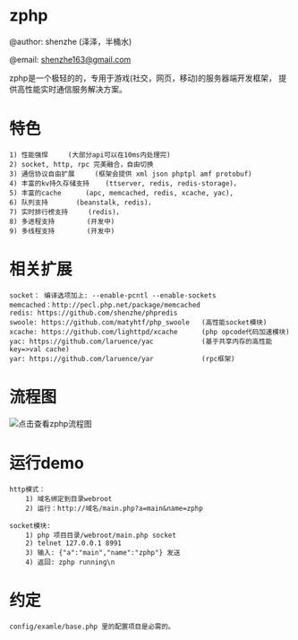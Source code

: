 zphp
===================================================

@author: shenzhe (泽泽，半桶水)

@email: shenzhe163@gmail.com

zphp是一个极轻的的，专用于游戏(社交，网页，移动)的服务器端开发框架， 提供高性能实时通信服务解决方案。

特色
======================

    1) 性能强悍     (大部分api可以在10ms内处理完)
    2) socket, http, rpc 完美融合，自由切换
    3) 通信协议自由扩展     (框架会提供 xml json phptpl amf protobuf)
    4) 丰富的kv持久存储支持    (ttserver, redis, redis-storage)，
    5) 丰富的cache      (apc, memcached, redis, xcache, yac),
    6) 队列支持       (beanstalk, redis)，
    7) 实时排行榜支持     (redis)，
    8) 多进程支持        (开发中)
    9) 多线程支持        (开发中)

相关扩展
=======
    socket： 编译选项加上: --enable-pcntl --enable-sockets
    memcached：http://pecl.php.net/package/memcached
    redis: https://github.com/shenzhe/phpredis
    swoole: https://github.com/matyhtf/php_swoole   (高性能socket模块)
    xcache: https://github.com/lighttpd/xcache      (php opcode代码加速模块)
    yac: https://github.com/laruence/yac            (基于共享内存的高性能 key=>val cache)
    yar: https://github.com/laruence/yar            (rpc框架)


流程图
=======
![点击查看zphp流程图](https://github.com/shenzhe/zphp/blob/master/zphp_jg.jpg "zphp流程图") 

运行demo
========
    http模式：
        1) 域名绑定到目录webroot
        2) 运行：http://域名/main.php?a=main&name=zphp

    socket模块:
        1) php 项目目录/webroot/main.php socket
        2) telnet 127.0.0.1 8991
        3) 输入: {"a":"main","name":"zphp"} 发送
        4) 返回: zphp running\n

约定
===========
    config/examle/base.php 里的配置项目是必需的。




